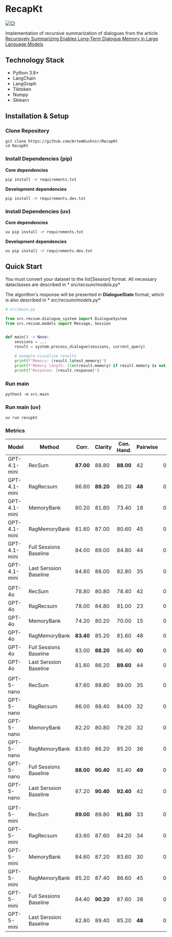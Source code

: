 # RecapKt

[![CI](https://github.com/ArtemKushnir/RecapKt/actions/workflows/ci.yaml/badge.svg)](https://github.com/ArtemKushnir/RecapKt/actions/workflows/ci.yaml)

Implementation of recursive summarization of dialogues from the
article [Recursively Summarizing Enables Long-Term Dialogue
Memory in Large Language Models](https://arxiv.org/pdf/2308.15022)

## Technology Stack

- Python 3.8+
- LangChain
- LangGraph
- Tiktoken
- Numpy
- Sklearn

## Installation & Setup

### Clone Repository

<pre><code>git clone https://github.com/ArtemKushnir/RecapKt
cd RecapKt</code></pre>

### Install Dependencies (pip)

**Core dependencies**
<pre><code>pip install -r requirements.txt</code></pre>

**Development dependencies**
<pre><code>pip install -r requirements.dev.txt</code></pre>

### Install Dependencies (uv)

**Core dependencies**
<pre><code>uv pip install -r requirements.txt</code></pre>

**Development dependencies**
<pre><code>uv pip install -r requirements.dev.txt</code></pre>

## Quick Start

You must convert your dataset to the list[Session] format. All necessary dataclasses are described in *
*src/recsum/models.py**

The algorithm's response will be presented in **DialogueState** format, which is also described in *
*src/recsum/models.py**

```python
# src/main.py

from src.recsum.dialogue_system import DialogueSystem
from src.recsum.models import Message, Session


def main() -> None:
    sessions = ...
    result = system.process_dialogue(sessions, current_query)

    # example visualize results
    print(f"Memory: {result.latest_memory}")
    print(f"Memory length: {len(result.memory) if result.memory is not None else -1}")
    print(f"Response: {result.response}")
```

### Run main

<pre><code>python3 -m src.main</code></pre>

### Run main (uv)

<pre><code>uv run recupkt</code></pre>

### Metrics

| Model        | Method                 | Corr.     | Clarity   | Con. Hand. | Pairwise | Cost      |  
|--------------|------------------------|-----------|-----------|------------|----------|-----------|
| GPT-4.1-mini | RecSum                 | **87.00** | 88.80     | **88.00**  | 42       | 0.03590$  | 
| GPT-4.1-mini | RagRecsum              | 86.60     | **89.20** | 86.20      | **48**   | 0.04013$  |
| GPT-4.1-mini | MemoryBank             | 80.20     | 81.60     | 73.40      | 18       | 0.02240$  |
| GPT-4.1-mini | RagMemoryBank          | 81.60     | 87.00     | 80.60      | 45       | 0.02805$  |
| GPT-4.1-mini | Full Sessions Baseline | 84.00     | 89.00     | 84.80      | 44       | 0.02699$  |
| GPT-4.1-mini | Last Serssion Baseline | 84.60     | 88.00     | 82.80      | 35       | 0.01688$  |
|              |                        |           |           |            |          |           |
| GPT-4o       | RecSum                 | 78.80     | 80.80     | 78.40      | 42       | 0.23617$  | 
| GPT-4o       | RagRecsum              | 78.00     | 84.80     | 81.00      | 23       | 0.21423$  |
| GPT-4o       | MemoryBank             | 74.20     | 80.20     | 70.00      | 15       | 0.16974$  |
| GPT-4o       | RagMemoryBank          | **83.40** | 85.20     | 81.60      | 48       | 0.19809$  |
| GPT-4o       | Full Sessions Baseline | 83.00     | **88.20** | 86.40      | **60**   | 0.31348$  |
| GPT-4o       | Last Serssion Baseline | 81.60     | 86.20     | **89.60**  | 44       | 0.10539$  |
|              |                        |           |           |            |          |           |
| GPT-5-nano   | RecSum                 | 87.60     | 88.80     | 89.00      | 35       | 0.02248$  | 
| GPT-5-nano   | RagRecsum              | 86.00     | 88.40     | 84.00      | 32       | 0.02207$  |
| GPT-5-nano   | MemoryBank             | 82.20     | 80.80     | 79.20      | 32       | 0.03594$  |
| GPT-5-nano   | RagMemoryBank          | 83.60     | 86.20     | 85.20      | 36       | 0.03288$  |
| GPT-5-nano   | Full Sessions Baseline | **88.00** | **90.40** | 91.40      | **49**   | 0.01153$  |
| GPT-5-nano   | Last Serssion Baseline | 87.20     | **90.40** | **92.40**  | 42       | 0.00744$  |
|              |                        |           |           |            |          |           |
| GPT-5-mini   | RecSum                 | **89.00** | 89.80     | **91.60**  | 33       | 0.07664$  | 
| GPT-5-mini   | RagRecsum              | 83.60     | 87.60     | 84.20      | 34       | 0.07956$  |
| GPT-5-mini   | MemoryBank             | 84.60     | 87.20     | 83.60      | 30       | 0.09813$  |
| GPT-5-mini   | RagMemoryBank          | 85.20     | 87.40     | 86.60      | 45       | 0.10246$  |
| GPT-5-mini   | Full Sessions Baseline | 84.40     | **90.20** | 87.60      | 38       | 0.04678$  |
| GPT-5-mini   | Last Serssion Baseline | 82.80     | 89.40     | 85.20      | **48**   | 0.02439$  |
